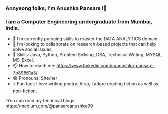 ### Annyeong folks, I'm Anushka Pansare !👋

### I am a Computer Engineering undergraduate from Mumbai, India.

- 🌱 I’m currently pursuing skills to master the DATA ANALYTICS domain.
- 👯 I’m looking to collaborate on research-based projects that can help solve social issues.
- 🤹 Skills: Java, Python, Problem Solving, DSA, Technical Writing, MYSQL, MS-Excel.
- 📫 How to reach me: https://www.linkedin.com/in/anushka-pansare-7b89861a3/
- 😄 Pronouns: She/her
- ⚡ Fun fact: I love writing poetry. Also, I adore reading fiction as well as non-fiction.

-You can read my technical blogs: https://medium.com/@pansareanushka99

